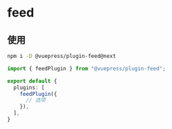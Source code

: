# feed

<NpmBadge package="@vuepress/plugin-feed" />

## 使用

```bash
npm i -D @vuepress/plugin-feed@next
```

```ts title=".vuepress/config.ts"
import { feedPlugin } from "@vuepress/plugin-feed";

export default {
  plugins: [
    feedPlugin({
      // 选项
    }),
  ],
}
```
